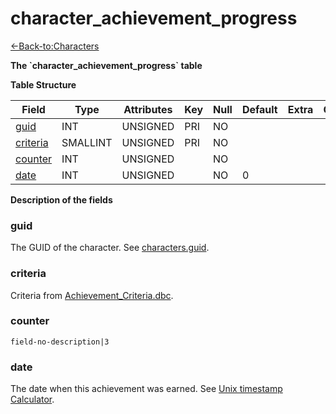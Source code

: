 # character\_achievement\_progress

[<-Back-to:Characters](database-characters)

**The \`character\_achievement\_progress\` table**

**Table Structure**

| Field         | Type        | Attributes | Key | Null | Default | Extra | Comment |
| ------------- | ----------- | ---------- | --- | ---- | ------- | ----- | ------- |
| [guid][1]     | INT         | UNSIGNED   | PRI | NO   |         |       |         |
| [criteria][2] | SMALLINT    | UNSIGNED   | PRI | NO   |         |       |         |
| [counter][3]  | INT         | UNSIGNED   |     | NO   |         |       |         |
| [date][4]     | INT         | UNSIGNED   |     | NO   | 0       |       |         |

[1]: #guid
[2]: #criteria
[3]: #counter
[4]: #date

**Description of the fields**

### guid

The GUID of the character. See [characters.guid](characters#guid).

### criteria

Criteria from [Achievement\_Criteria.dbc](achievement-criteria).

### counter

`field-no-description|3`

### date

The date when this achievement was earned. See [Unix timestamp Calculator](http://www.unixtimestamp.com/index.php).
